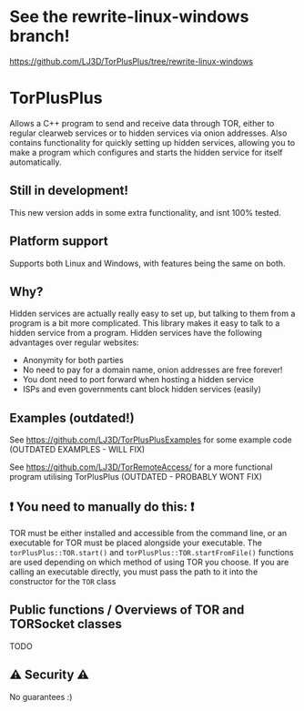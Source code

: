 # See the rewrite-linux-windows branch!
https://github.com/LJ3D/TorPlusPlus/tree/rewrite-linux-windows

# TorPlusPlus
Allows a C++ program to send and receive data through TOR, either to regular clearweb services or to hidden services via onion addresses.
Also contains functionality for quickly setting up hidden services, allowing you to make a program which configures and starts the hidden service for itself automatically.

## Still in development!
This new version adds in some extra functionality, and isnt 100% tested.

## Platform support
Supports both Linux and Windows, with features being the same on both.

## Why?
Hidden services are actually really easy to set up, but talking to them from a program is a bit more complicated. This library makes it easy to talk to a hidden service from a program.
Hidden services have the following advantages over regular websites:
- Anonymity for both parties
- No need to pay for a domain name, onion addresses are free forever!
- You dont need to port forward when hosting a hidden service
- ISPs and even governments cant block hidden services (easily)

## Examples (outdated!)
See https://github.com/LJ3D/TorPlusPlusExamples for some example code (OUTDATED EXAMPLES - WILL FIX)

See https://github.com/LJ3D/TorRemoteAccess/ for a more functional program utilising TorPlusPlus (OUTDATED - PROBABLY WONT FIX)

## ❗ You need to manually do this: ❗
TOR must be either installed and accessible from the command line, or an executable for TOR must be placed alongside your executable.
The `torPlusPlus::TOR.start()` and `torPlusPlus::TOR.startFromFile()` functions are used depending on which method of using TOR you choose.
If you are calling an executable directly, you must pass the path to it into the constructor for the `TOR` class


## Public functions / Overviews of TOR and TORSocket classes

TODO

## ⚠️ Security ⚠️
No guarantees :)
